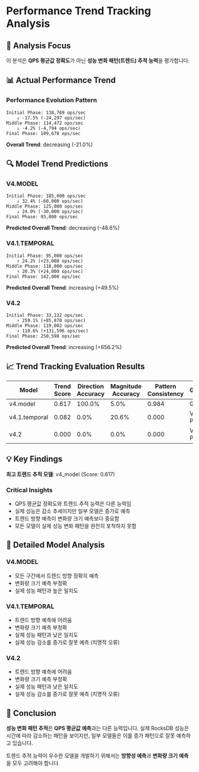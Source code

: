 # Performance Trend Tracking Analysis

## 🎯 Analysis Focus

이 분석은 **QPS 평균값 정확도**가 아닌 **성능 변화 패턴(트렌드) 추적 능력**을 평가합니다.

## 📊 Actual Performance Trend

### Performance Evolution Pattern
```
Initial Phase: 138,769 ops/sec
    ↓ -17.5% (-24,297 ops/sec)
Middle Phase: 114,472 ops/sec
    ↓ -4.2% (-4,794 ops/sec)
Final Phase: 109,678 ops/sec
```

**Overall Trend**: decreasing (-21.0%)

## 🔍 Model Trend Predictions

### V4.MODEL
```
Initial Phase: 185,000 ops/sec
    ↓ 32.4% (-60,000 ops/sec)
Middle Phase: 125,000 ops/sec
    ↓ 24.0% (-30,000 ops/sec)
Final Phase: 95,000 ops/sec
```
**Predicted Overall Trend**: decreasing (-48.6%)

### V4.1.TEMPORAL
```
Initial Phase: 95,000 ops/sec
    ↑ 24.2% (+23,000 ops/sec)
Middle Phase: 118,000 ops/sec
    ↑ 20.3% (+24,000 ops/sec)
Final Phase: 142,000 ops/sec
```
**Predicted Overall Trend**: increasing (+49.5%)

### V4.2
```
Initial Phase: 33,132 ops/sec
    ↑ 259.1% (+85,870 ops/sec)
Middle Phase: 119,002 ops/sec
    ↑ 110.6% (+131,596 ops/sec)
Final Phase: 250,598 ops/sec
```
**Predicted Overall Trend**: increasing (+656.2%)

## 📈 Trend Tracking Evaluation Results

| Model | Trend Score | Direction Accuracy | Magnitude Accuracy | Pattern Consistency | Grade |
|-------|-------------|--------------------|--------------------|--------------------|---------|
| v4.model | 0.617 | 100.0% | 5.0% | 0.984 | Good |
| v4.1.temporal | 0.082 | 0.0% | 20.6% | 0.000 | Very Poor |
| v4.2 | 0.000 | 0.0% | 0.0% | 0.000 | Very Poor |

## 💡 Key Findings

**최고 트렌드 추적 모델**: v4_model (Score: 0.617)

### Critical Insights
- QPS 평균값 정확도와 트렌드 추적 능력은 다른 능력임
- 실제 성능은 감소 추세이지만 일부 모델은 증가로 예측
- 트렌드 방향 예측이 변화량 크기 예측보다 중요함
- 모든 모델이 실제 성능 변화 패턴을 완전히 포착하지 못함

## 🔬 Detailed Model Analysis

### V4.MODEL
- 모든 구간에서 트렌드 방향 정확히 예측
- 변화량 크기 예측 부정확
- 실제 성능 패턴과 높은 일치도

### V4.1.TEMPORAL
- 트렌드 방향 예측에 어려움
- 변화량 크기 예측 부정확
- 실제 성능 패턴과 낮은 일치도
- 실제 성능 감소를 증가로 잘못 예측 (치명적 오류)

### V4.2
- 트렌드 방향 예측에 어려움
- 변화량 크기 예측 부정확
- 실제 성능 패턴과 낮은 일치도
- 실제 성능 감소를 증가로 잘못 예측 (치명적 오류)

## 🎯 Conclusion

**성능 변화 패턴 추적**은 **QPS 평균값 예측**과는 다른 능력입니다. 실제 RocksDB 성능은 시간에 따라 감소하는 패턴을 보이지만, 일부 모델들은 이를 증가 패턴으로 잘못 예측하고 있습니다.

트렌드 추적 능력이 우수한 모델을 개발하기 위해서는 **방향성 예측**과 **변화량 크기 예측**을 모두 고려해야 합니다.
